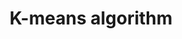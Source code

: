 ---
layout: page
title: K-means algorithm
description: Github repository containing an implementation of the K-means clustering algorithm.
img:
importance: 5
redirect: https://github.com/UrjalaCoder/K_clustering
category: personal
---